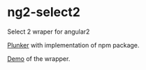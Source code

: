 # ng2-select2
Select 2 wraper for angular2 


[Plunker](https://embed.plnkr.co/P2qvUyGA8fTlFXXKHSuB/) with implementation of npm package.

[Demo](https://nejczdovc.github.io/ng2-select2/) of the wrapper.
